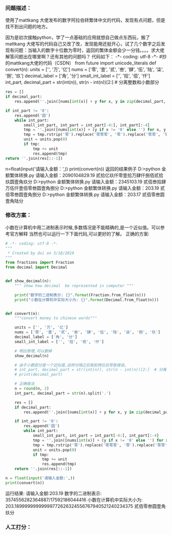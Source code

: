 ### 问题描述：
<p>使用了mattkang 大佬发布的数字阿拉伯转繁体中文的代码，发现有点问题，但是找不到出问题的地方。</p>
因为是初次接触python，学了一点基础的应用就想自己做点东西玩，搬了mattkang 大佬写的代码自己又改了改，发现能用还挺开心，试了几个数字之后发现有问题：当输入的数字十位数为零时，返回的繁体金额会少一分钱。。。。求大佬解答问题出在哪里啊？还有其他的问题吗？
代码如下：
-*- coding: utf-8 -*-
#抄的mattkang大佬的代码（CSDN） 
from future import unicode_literals
def convert(n):
    units = ['', '万', '亿']
    nums = ['零', '壹', '贰', '叁', '肆', '伍', '陆', '柒', '捌', '玖']
    decimal_label = ['角', '分']
    small_int_label = ['', '拾', '佰', '仟']
    int_part, decimal_part = str(int(n)), str(n - int(n))[2:]  # 分离整数和小数部分

```python
res = []
if decimal_part:
    res.append(''.join([nums[int(x)] + y for x, y in zip(decimal_part, decimal_label) if x != '0']))

if int_part != '0':
    res.append('圆')
    while int_part:
        small_int_part, int_part = int_part[-4:], int_part[:-4]
        tmp = ''.join([nums[int(x)] + (y if x != '0' else '') for x, y in list(zip(small_int_part[::-1], small_int_label))[::-1]])
        tmp = tmp.rstrip('零').replace('零零零', '零').replace('零零', '零')
        unit = units.pop(0)
        if tmp:
            tmp += unit
            res.append(tmp)
return ''.join(res[::-1])

```
n=float(input('请输入金额：',))
print(convert(n))
返回的结果例子
D:>python 金额繁体转换.py
请输入金额：2090104829.19
贰拾亿玖仟零壹拾万肆仟捌佰贰拾玖圆壹角玖分
D:>python 金额繁体转换.py
请输入金额：2345103.19
贰佰叁拾肆万伍仟壹佰零叁圆壹角捌分
D:>python 金额繁体转换.py
请输入金额：203.19
贰佰零叁圆壹角捌分
D:>python 金额繁体转换.py
请输入金额：203.17
贰佰零叁圆壹角陆分 
### 修改方案：
小数在计算机中用二进制表示时候,多数情况是不能精确的,是一个近似值。可以参考官方解释
当然也可以运行一下下面代码,可以更好的了解。
正确的方案:

```python
# -*- coding: utf-8 -*-
"""
 * Created by dxi on 3/18/2019
"""
from fractions import Fraction
from decimal import Decimal


def show_decimal(n):
    """ show how decimal  be represented in computer """

    print("数字的二进制表示: {}".format(Fraction.from_float(n)))
    print("小数在计算机中实际大小为: {}".format(Decimal.from_float(n)))


def convert(n):
    """convert money to chinese words"""

    units = ['', '万', '亿']
    nums = ['零', '壹', '贰', '叁', '肆', '伍', '陆', '柒', '捌', '玖']
    decimal_label = ['角', '分']
    small_int_label = ['', '拾', '佰', '仟']

    # 明白原理,可以删掉
    show_decimal(n)

    # 由于小数部分是一个近似值,这样分隔之后取前两位后导致错误。
    # int_part, decimal_part = str(int(n)), str(n - int(n))[2:]  # 分离整数和小数部分,
    # print(decimal_part)

    # 正确做法
    n = round(n, 2)
    int_part, decimal_part = str(n).split('.')

    res = []
    if decimal_part:
        res.append(''.join([nums[int(x)] + y for x, y in zip(decimal_part, decimal_label) if x != '0']))

    if int_part != '0':
        res.append('圆')
        while int_part:
            small_int_part, int_part = int_part[-4:], int_part[:-4]
            tmp = ''.join([nums[int(x)] + (y if x != '0' else '') for x, y in list(zip(small_int_part[::-1], small_int_label))[::-1]])
            tmp = tmp.rstrip('零').replace('零零零', '零').replace('零零', '零')
            unit = units.pop(0)
            if tmp:
                tmp += unit
                res.append(tmp)
    return ''.join(res[::-1])

n = float(input('请输入金额:',))
print(convert(n))


```
运行结果:
请输入金额:203.19
数字的二进制表示: 3574556282364887/17592186044416
小数在计算机中实际大小为: 203.18999999999999772626324556767940521240234375
贰佰零叁圆壹角玖分
### 人工打分：
